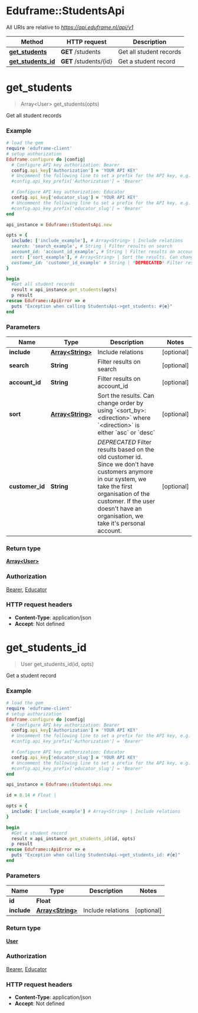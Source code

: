 # Eduframe::StudentsApi

All URIs are relative to *https://api.eduframe.nl/api/v1*

Method | HTTP request | Description
------------- | ------------- | -------------
[**get_students**](StudentsApi.md#get_students) | **GET** /students | Get all student records
[**get_students_id**](StudentsApi.md#get_students_id) | **GET** /students/{id} | Get a student record


# **get_students**
> Array&lt;User&gt; get_students(opts)

Get all student records



### Example
```ruby
# load the gem
require 'eduframe-client'
# setup authorization
Eduframe.configure do |config|
  # Configure API key authorization: Bearer
  config.api_key['Authorization'] = 'YOUR API KEY'
  # Uncomment the following line to set a prefix for the API key, e.g. 'Bearer' (defaults to nil)
  #config.api_key_prefix['Authorization'] = 'Bearer'

  # Configure API key authorization: Educator
  config.api_key['educator_slug'] = 'YOUR API KEY'
  # Uncomment the following line to set a prefix for the API key, e.g. 'Bearer' (defaults to nil)
  #config.api_key_prefix['educator_slug'] = 'Bearer'
end

api_instance = Eduframe::StudentsApi.new

opts = { 
  include: ['include_example'], # Array<String> | Include relations
  search: 'search_example', # String | Filter results on search
  account_id: 'account_id_example', # String | Filter results on account_id
  sort: ['sort_example'], # Array<String> | Sort the results. Can change order by using `<sort_by>:<direction>` where `<direction>` is either `asc` or `desc`
  customer_id: 'customer_id_example' # String | *DEPRECATED* Filter results based on the old customer id. Since we don't have customers anymore in our system, we take the first organisation of the customer. If the user doesn't have an organisation, we take it's personal account. 
}

begin
  #Get all student records
  result = api_instance.get_students(opts)
  p result
rescue Eduframe::ApiError => e
  puts "Exception when calling StudentsApi->get_students: #{e}"
end
```

### Parameters

Name | Type | Description  | Notes
------------- | ------------- | ------------- | -------------
 **include** | [**Array&lt;String&gt;**](String.md)| Include relations | [optional] 
 **search** | **String**| Filter results on search | [optional] 
 **account_id** | **String**| Filter results on account_id | [optional] 
 **sort** | [**Array&lt;String&gt;**](String.md)| Sort the results. Can change order by using &#x60;&lt;sort_by&gt;:&lt;direction&gt;&#x60; where &#x60;&lt;direction&gt;&#x60; is either &#x60;asc&#x60; or &#x60;desc&#x60; | [optional] 
 **customer_id** | **String**| *DEPRECATED* Filter results based on the old customer id. Since we don&#39;t have customers anymore in our system, we take the first organisation of the customer. If the user doesn&#39;t have an organisation, we take it&#39;s personal account.  | [optional] 

### Return type

[**Array&lt;User&gt;**](User.md)

### Authorization

[Bearer](../README.md#Bearer), [Educator](../README.md#Educator)

### HTTP request headers

 - **Content-Type**: application/json
 - **Accept**: Not defined



# **get_students_id**
> User get_students_id(id, opts)

Get a student record



### Example
```ruby
# load the gem
require 'eduframe-client'
# setup authorization
Eduframe.configure do |config|
  # Configure API key authorization: Bearer
  config.api_key['Authorization'] = 'YOUR API KEY'
  # Uncomment the following line to set a prefix for the API key, e.g. 'Bearer' (defaults to nil)
  #config.api_key_prefix['Authorization'] = 'Bearer'

  # Configure API key authorization: Educator
  config.api_key['educator_slug'] = 'YOUR API KEY'
  # Uncomment the following line to set a prefix for the API key, e.g. 'Bearer' (defaults to nil)
  #config.api_key_prefix['educator_slug'] = 'Bearer'
end

api_instance = Eduframe::StudentsApi.new

id = 8.14 # Float | 

opts = { 
  include: ['include_example'] # Array<String> | Include relations
}

begin
  #Get a student record
  result = api_instance.get_students_id(id, opts)
  p result
rescue Eduframe::ApiError => e
  puts "Exception when calling StudentsApi->get_students_id: #{e}"
end
```

### Parameters

Name | Type | Description  | Notes
------------- | ------------- | ------------- | -------------
 **id** | **Float**|  | 
 **include** | [**Array&lt;String&gt;**](String.md)| Include relations | [optional] 

### Return type

[**User**](User.md)

### Authorization

[Bearer](../README.md#Bearer), [Educator](../README.md#Educator)

### HTTP request headers

 - **Content-Type**: application/json
 - **Accept**: Not defined



